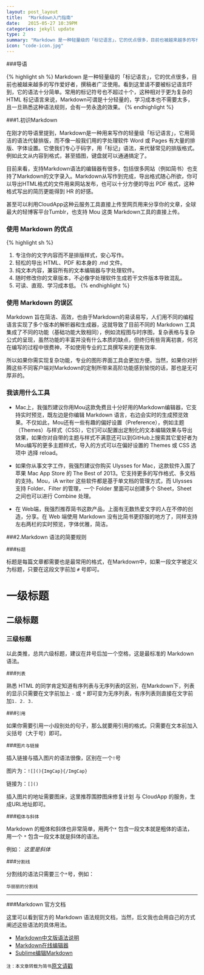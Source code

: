 ```yaml
---
layout: post_layout
title:  "Markdown入门指南"
date:   2015-05-27 10:39PM
categories: jekyll update
type: 2
summary: "Markdown 是一种轻量级的「标记语言」，它的优点很多，目前也被越来越多的写作爱好者，撰稿者广泛使用。看到这里请不要被标记语言吓到，它的语法十分简单。常用的标记符号也不超过十个，这种相对于更为复杂的 HTML 标记语言来说，Markdown可谓是十分轻量的，学习成本也不需要太多，且一旦熟悉这种语法规则，会有一劳永逸的效果。"
icon: "code-icon.jpg"
---
```

###导语

{% highlight sh %}
Markdown 是一种轻量级的「标记语言」，它的优点很多，目前也被越来越多的写作爱好者，撰稿者广泛使用。看到这里请不要被标记语言吓到，它的语法十分简单。常用的标记符号也不超过十个，这种相对于更为复杂的 HTML 标记语言来说，Markdown可谓是十分轻量的，学习成本也不需要太多，且一旦熟悉这种语法规则，会有一劳永逸的效果。
{% endhighlight %}



###1.初识Markdown

在刚才的导语里提到，Markdown是一种用来写作的轻量级「标记语言」，它用简洁的语法代替排版，而不像一般我们用的字处理软件 Word 或 Pages 有大量的排版、字体设置。它使我们专心于码字，用「标记」语法，来代替常见的排版格式。例如此文从内容到格式，甚至插图，键盘就可以通通搞定了。

目前来看，支持Markdown语法的编辑器有很多，包括很多网站（例如简书）也支持了Markdown的文字录入。Markdown从写作到完成，导出格式随心所欲，你可以导出HTML格式的文件用来网站发布，也可以十分方便的导出 PDF 格式，这种格式写出的简历更能得到 HR 的好感。

甚至可以利用CloudApp这种云服务工具直接上传至网页用来分享你的文章，全球最大的轻博客平台Tumblr，也支持 Mou 这类 Markdown工具的直接上传。

### 使用 Markdown 的优点


{% highlight sh %}
1. 专注你的文字内容而不是排版样式，安心写作。
2. 轻松的导出 HTML、PDF 和本身的 .md 文件。
3. 纯文本内容，兼容所有的文本编辑器与字处理软件。
4. 随时修改你的文章版本，不必像字处理软件生成若干文件版本导致混乱。
5. 可读、直观、学习成本低。
{% endhighlight %}


### 使用 Markdown 的误区

Markdown 旨在简洁、高效，也由于Markdown的易读易写，人们用不同的编程语言实现了多个版本的解析器和生成器，这就导致了目前不同的 Markdown 工具集成了不同的功能（基础功能大致相同），例如流程图与时序图，复杂表格与复杂公式的呈现，虽然功能的丰富并没有什么本质的缺点，但终归有些背离初衷，何况在编写的过程中很费神，不如使用专业的工具撰写来的更有效率.

所以如果你需实现复杂功能，专业的图形界面工具会更加方便。当然，如果你对折腾这些不同客户端对Markdown的定制所带来高阶功能感到愉悦的话，那也是无可厚非的。

### 我该用什么工具

- Mac上，我强烈建议你用Mou这款免费且十分好用的Markdown编辑器，它支持实时预览，既左边是你编辑 Markdown 语言，右边会实时的生成预览效果。不仅如此，Mou还有一些有趣的偏好设置（Preference），例如主题（Themes）与样式（CSS），它们可以配置出定制化的文本编辑效果与导出效果，如果你对自带的主题与样式不满意还可以到GitHub上搜索其它爱好者为Mou编写的更多主题样式，导入的方式可以在偏好设置的 Themes 或 CSS 选项中 选择 reload。

- 如果你从事文字工作，我强烈建议你购买 Ulysses for Mac，这款软件入围了苹果 Mac App Store 的 The Best of 2013。它支持更多的写作格式、多文档的支持。Mou，iA writer 这些软件都是基于单文档的管理方式，而 Ulysses 支持 Folder、Filter 的管理，一个 Folder 里面可以创建多个 Sheet，Sheet 之间也可以进行 Combine 处理。

- 在 Web端，我强烈推荐简书这款产品，上面有无数热爱文字的人在不停的创造，分享。在 Web 端使用 Markdown 没有比简书更舒服的地方了，同样支持左右两栏的实时预览，字体优雅，简洁。

###2.Markdown 语法的简要规则

###`标题`

标题是每篇文章都需要也是最常用的格式，在Markdown中，如果一段文字被定义为标题，只要在这段文字前加 `#` 号即可。

# 一级标题

## 二级标题

### 三级标题

以此类推，总共六级标题，建议在井号后加一个空格，这是最标准的 Markdown 语法。

###`列表`

熟悉 HTML 的同学肯定知道有序列表与无序列表的区别，在Markdown下，列表的显示只需要在文字前加上 `-` 或 `*` 即可变为无序列表，有序列表则直接在文字前加`1. 2. 3.`

###`引用`

如果你需要引用一小段别处的句子，那么就要用引用的格式。只需要在文本前加入尖括号（大于号）即可。

###`图片与链接`

插入链接与插入图片的语法很像，区别在一个`!`号

图片为：`![](){ImgCap}{/ImgCap}`

链接为：`[]()`

插入图片的地址需要图床，这里推荐围脖图床修复计划 与 CloudApp 的服务，生成URL地址即可。

###`粗体与斜体`

Markdown 的粗体和斜体也非常简单，用两个`*` 包含一段文本就是粗体的语法，用一个 `*` 包含一段文本就是斜体的语法。

例如： *这里是斜体*

###`分割线`

分割线的语法只需要三个`*`号，例如：

`华丽丽的分割线`

***


###Markdown 官方文档

这里可以看到官方的 Markdown 语法规则文档，当然，后文我也会用自己的方式阐述这些语法的具体用法。

* [Markdown中文版语法说明](#http://wowubuntu.com/markdown/#editor)
* [Markdown在线编辑器](#http://dillinger.io/)
* [Sublime编辑Markdown](#http://www.tuicool.com/articles/UjMJzym)

`注：本文章转载为简书`[原文请戳](#http://www.jianshu.com/p/1e402922ee32/)
